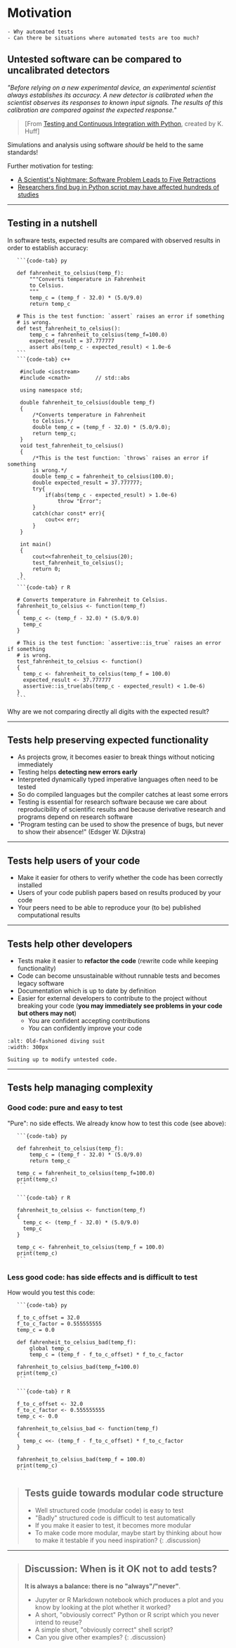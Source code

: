 # Motivation

```{questions}
- Why automated tests
- Can there be situations where automated tests are too much?
```


## Untested software can be compared to uncalibrated detectors

*"Before relying on a new experimental device, an experimental scientist always
establishes its accuracy. A new detector is calibrated when the scientist
observes its responses to known input signals. The results of this
calibration are compared against the expected response."*

> [From [Testing and Continuous Integration with Python](http://katyhuff.github.io/python-testing/), created by K. Huff]

Simulations and analysis using software *should* be held to the same standards!

Further motivation for testing:

- [A Scientist's Nightmare: Software Problem Leads to Five Retractions](https://science.sciencemag.org/content/314/5807/1856.summary)
- [Researchers find bug in Python script may have affected hundreds of studies](https://arstechnica.com/information-technology/2019/10/chemists-discover-cross-platform-python-scripts-not-so-cross-platform/)

---

## Testing in a nutshell

In software tests, expected results are compared with observed results in order
to establish accuracy:

````{tabs}
   ```{code-tab} py

   def fahrenheit_to_celsius(temp_f):
       """Converts temperature in Fahrenheit
       to Celsius.
       """
       temp_c = (temp_f - 32.0) * (5.0/9.0)
       return temp_c

   # This is the test function: `assert` raises an error if something
   # is wrong.
   def test_fahrenheit_to_celsius():
       temp_c = fahrenheit_to_celsius(temp_f=100.0)
       expected_result = 37.777777
       assert abs(temp_c - expected_result) < 1.0e-6
   ```
   ```{code-tab} c++

    #include <iostream>
    #include <cmath>        // std::abs

    using namespace std;

    double fahrenheit_to_celsius(double temp_f)
    {
        /*Converts temperature in Fahrenheit
        to Celsius.*/
        double temp_c = (temp_f - 32.0) * (5.0/9.0);
        return temp_c;
    }
    void test_fahrenheit_to_celsius()
    {
        /*This is the test function: `throws` raises an error if something 
        is wrong.*/
        double temp_c = fahrenheit_to_celsius(100.0);
        double expected_result = 37.777777;
        try{
            if(abs(temp_c - expected_result) > 1.0e-6)
                throw "Error";
        }
        catch(char const* err){ 
            cout<< err;
        }
    }
    
    int main()
    {
        cout<<fahrenheit_to_celsius(20);
        test_fahrenheit_to_celsius();
        return 0;
    }
   ```
   ```{code-tab} r R

   # Converts temperature in Fahrenheit to Celsius.
   fahrenheit_to_celsius <- function(temp_f)
   {
     temp_c <- (temp_f - 32.0) * (5.0/9.0)
     temp_c
   }

   # This is the test function: `assertive::is_true` raises an error if something
   # is wrong.
   test_fahrenheit_to_celsius <- function()
   {
     temp_c <- fahrenheit_to_celsius(temp_f = 100.0)
     expected_result <- 37.777777
     assertive::is_true(abs(temp_c - expected_result) < 1.0e-6)
   }
   ```
````

Why are we not comparing directly all digits with the expected result?

---

## Tests help preserving expected functionality

- As projects grow, it becomes easier to break things without noticing immediately
- Testing helps **detecting new errors early**
- Interpreted dynamically typed imperative languages often need to be tested
- So do compiled languages but the compiler catches at least some errors
- Testing is essential for research software because we care about
  reproducibility of scientific results and because derivative research and
  programs depend on research software
- "Program testing can be used to show the presence of bugs, but never to show their absence!" (Edsger W. Dijkstra)

---

## Tests help users of your code

- Make it easier for others to verify whether the code has been correctly installed
- Users of your code publish papers based on results produced by your code
- Your peers need to be able to reproduce your (to be) published computational results

---

## Tests help other developers

- Tests make it easier to **refactor the code** (rewrite code while keeping functionality)
- Code can become unsustainable without runnable tests and becomes legacy software
- Documentation which is up to date by definition
- Easier for external developers to contribute to the project without breaking your code
  (**you may immediately see problems in your code but others may not**)
  - You are confident accepting contributions
  - *You* can confidently improve your code

```{figure} img/suit.jpg
:alt: Old-fashioned diving suit
:width: 300px

Suiting up to modify untested code.
```

---

## Tests help managing complexity


### Good code: pure and easy to test

"Pure": no side effects.
We already know how to test this code (see above):

````{tabs}
   ```{code-tab} py

   def fahrenheit_to_celsius(temp_f):
       temp_c = (temp_f - 32.0) * (5.0/9.0)
       return temp_c

   temp_c = fahrenheit_to_celsius(temp_f=100.0)
   print(temp_c)
   ```

   ```{code-tab} r R

   fahrenheit_to_celsius <- function(temp_f)
   {
     temp_c <- (temp_f - 32.0) * (5.0/9.0)
     temp_c
   }

   temp_c <- fahrenheit_to_celsius(temp_f = 100.0)
   print(temp_c)
   ```
````


### Less good code: has side effects and is difficult to test

How would you test this code:

````{tabs}
   ```{code-tab} py

   f_to_c_offset = 32.0
   f_to_c_factor = 0.555555555
   temp_c = 0.0

   def fahrenheit_to_celsius_bad(temp_f):
       global temp_c
       temp_c = (temp_f - f_to_c_offset) * f_to_c_factor

   fahrenheit_to_celsius_bad(temp_f=100.0)
   print(temp_c)
   ```

   ```{code-tab} r R

   f_to_c_offset <- 32.0
   f_to_c_factor <- 0.555555555
   temp_c <- 0.0

   fahrenheit_to_celsius_bad <- function(temp_f)
   {
     temp_c <<- (temp_f - f_to_c_offset) * f_to_c_factor
   }

   fahrenheit_to_celsius_bad(temp_f = 100.0)
   print(temp_c)
   ```
````

> ## Tests guide towards modular code structure
>
> - Well structured code (modular code) is easy to test
> - "Badly" structured code is difficult to test automatically
> - If you make it easier to test, it becomes more modular
> - To make code more modular, maybe start by thinking about how to make it testable if you need inspiration?
{: .discussion}

---

> ## Discussion: When is it OK not to add tests?
>
> **It is always a balance: there is no "always"/"never"**.
> - Jupyter or R Markdown notebook which produces a plot and you know by
>   looking at the plot whether it worked?
> - A short, "obviously correct" Python or R script which you never intend to reuse?
> - A simple short, "obviously correct" shell script?
> - Can you give other examples?
{: .discussion}
